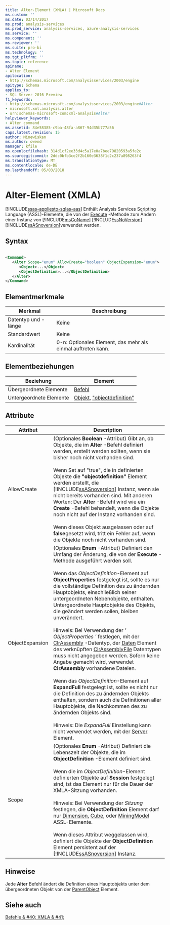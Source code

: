 ```yaml
---
title: Alter-Element (XMLA) | Microsoft Docs
ms.custom: ''
ms.date: 03/14/2017
ms.prod: analysis-services
ms.prod_service: analysis-services, azure-analysis-services
ms.service: ''
ms.component: ''
ms.reviewer: ''
ms.suite: pro-bi
ms.technology: ''
ms.tgt_pltfrm: ''
ms.topic: reference
apiname:
- Alter Element
apilocation:
- http://schemas.microsoft.com/analysisservices/2003/engine
apitype: Schema
applies_to:
- SQL Server 2016 Preview
f1_keywords:
- http://schemas.microsoft.com/analysisservices/2003/engine#Alter
- microsoft.xml.analysis.alter
- urn:schemas-microsoft-com:xml-analysis#Alter
helpviewer_keywords:
- Alter command
ms.assetid: 84e58385-c9ba-48fa-a867-94d35b777a56
caps.latest.revision: 15
author: Minewiskan
ms.author: owend
manager: kfile
ms.openlocfilehash: 314d1cf2ee33d4c5a17e0a7bee79820593a5fe2c
ms.sourcegitcommit: 2ddc0bfb3ce2f2b160e3638f1c2c237a898263f4
ms.translationtype: MT
ms.contentlocale: de-DE
ms.lasthandoff: 05/03/2018
---
```

# <a name="alter-element-xmla"></a>Alter-Element (XMLA)
[!INCLUDE[ssas-appliesto-sqlas-aas](../../../includes/ssas-appliesto-sqlas-aas.md)]
  Enthält Analysis Services Scripting Language (ASSL)-Elemente, die von der [Execute](../../../analysis-services/xmla/xml-elements-methods-execute.md) -Methode zum Ändern einer Instanz von [!INCLUDE[msCoName](../../../includes/msconame-md.md)] [!INCLUDE[ssNoVersion](../../../includes/ssnoversion-md.md)] [!INCLUDE[ssASnoversion](../../../includes/ssasnoversion-md.md)]verwendet werden.  
  
## <a name="syntax"></a>Syntax  
  
```xml  
  
<Command>  
   <Alter Scope="enum" AllowCreate="boolean" ObjectExpansion="enum">  
      <Object>...</Object>  
      <ObjectDefinition>...</ObjectDefinition>  
   </Alter>  
</Command>  
```  
  
## <a name="element-characteristics"></a>Elementmerkmale  
  
|Merkmal|Beschreibung|  
|--------------------|-----------------|  
|Datentyp und -länge|Keine|  
|Standardwert|Keine|  
|Kardinalität|0-n: Optionales Element, das mehr als einmal auftreten kann.|  
  
## <a name="element-relationships"></a>Elementbeziehungen  
  
|Beziehung|Element|  
|------------------|-------------|  
|Übergeordnete Elemente|[Befehl](../../../analysis-services/xmla/xml-elements-properties/command-element-xmla.md)|  
|Untergeordnete Elemente|[Objekt](../../../analysis-services/xmla/xml-elements-properties/object-element-xmla.md), ["objectdefinition"](../../../analysis-services/xmla/xml-elements-properties/objectdefinition-element-xmla.md)|  
  
## <a name="attributes"></a>Attribute  
  
|Attribut|Description|  
|---------------|-----------------|  
|AllowCreate|(Optionales **Boolean** -Attribut) Gibt an, ob Objekte, die im **Alter** -Befehl definiert werden, erstellt werden sollten, wenn sie bisher noch nicht vorhanden sind.<br /><br /> Wenn Set auf "true", die in definierten Objekte die **"objectdefinition"** Element werden erstellt, die [!INCLUDE[ssASnoversion](../../../includes/ssasnoversion-md.md)] Instanz, wenn sie nicht bereits vorhanden sind. Mit anderen Worten: Der **Alter** -Befehl wird wie ein **Create** -Befehl behandelt, wenn die Objekte noch nicht auf der Instanz vorhanden sind.<br /><br /> Wenn dieses Objekt ausgelassen oder auf **false**gesetzt wird, tritt ein Fehler auf, wenn die Objekte noch nicht vorhanden sind.|  
|ObjectExpansion|(Optionales **Enum** -Attribut) Definiert den Umfang der Änderung, die von der **Execute** -Methode ausgeführt werden soll.<br /><br /> Wenn das *ObjectDefinition*-Element auf **ObjectProperties** festgelegt ist, sollte es nur die vollständige Definition des zu ändernden Hauptobjekts, einschließlich seiner untergeordneten Nebenobjekte, enthalten. Untergeordnete Hauptobjekte des Objekts, die geändert werden sollen, bleiben unverändert.<br /><br /> Hinweis: Bei Verwendung der *' ObjectProperties '* festlegen, mit der [ClrAssembly](../../../analysis-services/scripting/data-type/clrassembly-data-type-assl.md) -Datentyp, der [Daten](../../../analysis-services/scripting/objects/data-element-assl.md) Element des verknüpften [ClrAssemblyFile](../../../analysis-services/scripting/data-type/clrassemblyfile-data-type-assl.md) Datentypen muss nicht angegeben werden. Sofern keine Angabe gemacht wird, verwendet **ClrAssembly** vorhandene Dateien.<br /><br /> Wenn das *ObjectDefinition*-Element auf **ExpandFull** festgelegt ist, sollte es nicht nur die Definition des zu ändernden Objekts enthalten, sondern auch die Definitionen aller Hauptobjekte, die Nachkommen des zu ändernden Objekts sind.<br /><br /> Hinweis: Die *ExpandFull* Einstellung kann nicht verwendet werden, mit der [Server](../../../analysis-services/scripting/objects/server-element-assl.md) Element.|  
|Scope|(Optionales **Enum** -Attribut) Definiert die Lebenszeit der Objekte, die im **ObjectDefinition** -Element definiert sind.<br /><br /> Wenn die im *ObjectDefinition*-Element definierten Objekte auf **Session** festgelegt sind, ist das Element nur für die Dauer der XMLA-Sitzung vorhanden.<br /><br /> Hinweis: Bei Verwendung der *Sitzung* festlegen, die **ObjectDefinition** Element darf nur [Dimension](../../../analysis-services/scripting/objects/dimension-element-assl.md), [Cube](../../../analysis-services/scripting/objects/cube-element-assl.md), oder [MiningModel](../../../analysis-services/scripting/objects/miningmodel-element-assl.md) ASSL-Elemente.<br /><br /> Wenn dieses Attribut weggelassen wird, definiert die Objekte der **ObjectDefinition** Element persistent auf der [!INCLUDE[ssASnoversion](../../../includes/ssasnoversion-md.md)] Instanz.|  
  
## <a name="remarks"></a>Hinweise  
 Jede **Alter** Befehl ändert die Definition eines Hauptobjekts unter dem übergeordneten Objekt von der [ParentObject](../../../analysis-services/xmla/xml-elements-properties/parentobject-element-xmla.md) Element.  
  
## <a name="see-also"></a>Siehe auch  
 [Befehle & #40; XMLA & #41;](../../../analysis-services/xmla/xml-elements-commands/xml-elements-commands.md)  
  
  

